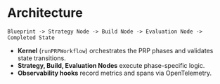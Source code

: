 # Architecture

```
Blueprint -> Strategy Node -> Build Node -> Evaluation Node -> Completed State
```

- **Kernel** (`runPRPWorkflow`) orchestrates the PRP phases and validates state transitions.
- **Strategy, Build, Evaluation Nodes** execute phase-specific logic.
- **Observability hooks** record metrics and spans via OpenTelemetry.
